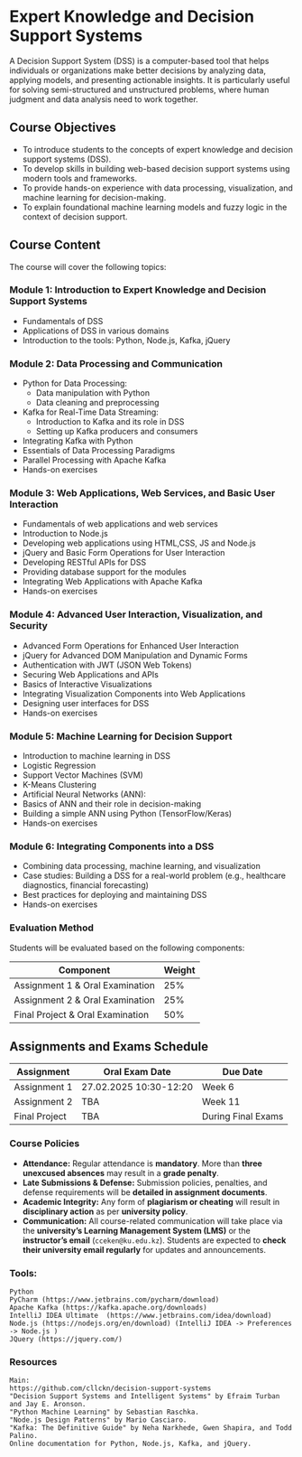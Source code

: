 # Expert Knowledge and Decision Support Systems 

A Decision Support System (DSS) is a computer-based tool that helps individuals or organizations make better decisions by analyzing data, applying models, and presenting actionable insights. It is particularly useful for solving semi-structured and unstructured problems, where human judgment and data analysis need to work together.

## Course Objectives
* To introduce students to the concepts of expert knowledge and decision support systems (DSS).
* To develop skills in building web-based decision support systems using modern tools and frameworks.
* To provide hands-on experience with data processing, visualization, and machine learning for decision-making.
* To explain foundational machine learning models and fuzzy logic in the context of decision support.

## Course Content
The course will cover the following topics:

### Module 1: Introduction to Expert Knowledge and Decision Support Systems
* Fundamentals of DSS
* Applications of DSS in various domains
* Introduction to the tools: Python, Node.js, Kafka, jQuery

### Module 2: Data Processing and Communication
* Python for Data Processing:
  * Data manipulation with Python
  * Data cleaning and preprocessing
* Kafka for Real-Time Data Streaming:
  * Introduction to Kafka and its role in DSS
  * Setting up Kafka producers and consumers
* Integrating Kafka with Python
* Essentials of Data Processing Paradigms
* Parallel Processing with Apache Kafka
* Hands-on exercises

### Module 3: Web Applications, Web Services, and Basic User Interaction
* Fundamentals of web applications and web services
* Introduction to Node.js
* Developing web applications using HTML,CSS, JS and Node.js
* jQuery and Basic Form Operations for User Interaction
* Developing RESTful APIs for DSS
* Providing database support for the modules 
* Integrating Web Applications with Apache Kafka
* Hands-on exercises

### Module 4: Advanced User Interaction, Visualization, and Security
* Advanced Form Operations for Enhanced User Interaction
* jQuery for Advanced DOM Manipulation and Dynamic Forms
* Authentication with JWT (JSON Web Tokens)
* Securing Web Applications and APIs
* Basics of Interactive Visualizations
* Integrating Visualization Components into Web Applications
* Designing user interfaces for DSS
* Hands-on exercises

### Module 5: Machine Learning for Decision Support
* Introduction to machine learning in DSS
* Logistic Regression
* Support Vector Machines (SVM)
* K-Means Clustering
* Artificial Neural Networks (ANN):
* Basics of ANN and their role in decision-making
* Building a simple ANN using Python (TensorFlow/Keras)
* Hands-on exercises

### Module 6: Integrating Components into a DSS
* Combining data processing, machine learning, and visualization
* Case studies: Building a DSS for a real-world problem (e.g., healthcare diagnostics, financial forecasting)
* Best practices for deploying and maintaining DSS
* Hands-on exercises

### Evaluation Method

Students will be evaluated based on the following components:  

| **Component**                  | **Weight** |
|--------------------------------|-----------|
| Assignment 1 & Oral Examination | 25%       |
| Assignment 2 & Oral Examination | 25%       |
| Final Project & Oral Examination | 50%       |

## Assignments and Exams Schedule  

| **Assignment**   | **Oral Exam Date**     | **Due Date** |
|-----------------|------------------------|--------------|
| Assignment 1   | 27.02.2025 10:30-12:20 | Week 6       |
| Assignment 2   | TBA                    | Week 11      |
| Final Project  | TBA                    | During Final Exams      |


### Course Policies

- **Attendance:** Regular attendance is **mandatory**. More than **three unexcused absences** may result in a **grade penalty**.  
- **Late Submissions & Defense:** Submission policies, penalties, and defense requirements will be **detailed in assignment documents**.  
- **Academic Integrity:** Any form of **plagiarism or cheating** will result in **disciplinary action** as per **university policy**.  
- **Communication:** All course-related communication will take place via the **university’s Learning Management System (LMS)** or the **instructor’s email** (`cceken@ku.edu.kz`). Students are expected to **check their university email regularly** for updates and announcements.  


### Tools:
    Python
    PyCharm (https://www.jetbrains.com/pycharm/download)
    Apache Kafka (https://kafka.apache.org/downloads)
    IntelliJ IDEA Ultimate  (https://www.jetbrains.com/idea/download)
    Node.js (https://nodejs.org/en/download) (IntelliJ IDEA -> Preferences -> Node.js )
    JQuery (https://jquery.com/)
   
### Resources
    Main:
    https://github.com/cllckn/decision-support-systems
    "Decision Support Systems and Intelligent Systems" by Efraim Turban and Jay E. Aronson.
    "Python Machine Learning" by Sebastian Raschka.
    "Node.js Design Patterns" by Mario Casciaro.
    "Kafka: The Definitive Guide" by Neha Narkhede, Gwen Shapira, and Todd Palino.
    Online documentation for Python, Node.js, Kafka, and jQuery.

